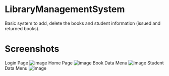 # LibraryManagementSystem
Basic system to add, delete the books and student information (issued and returned books).
# Screenshots
Login Page
![image](https://user-images.githubusercontent.com/78839522/120606669-27053a00-c46f-11eb-877f-ea73df7f6af1.png)
Home Page
![image](https://user-images.githubusercontent.com/78839522/120606777-48662600-c46f-11eb-9dc1-6ecf898989c0.png)
Book Data Menu
![image](https://user-images.githubusercontent.com/78839522/120606873-5caa2300-c46f-11eb-80f6-1ed6d50d8f77.png)
Student Data Menu
![image](https://user-images.githubusercontent.com/78839522/120606948-6f245c80-c46f-11eb-82ed-126a240a2e9f.png)

